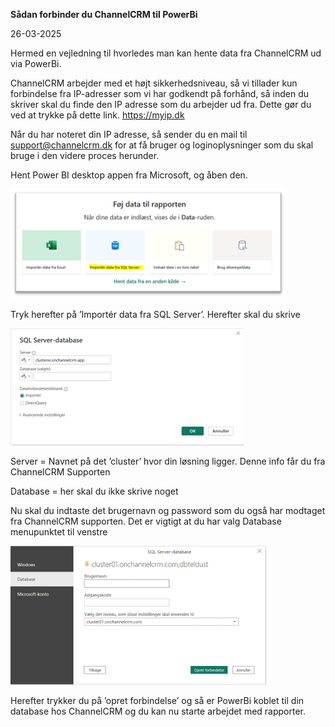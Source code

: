 **Sådan forbinder du ChannelCRM til PowerBi**

26-03-2025

Hermed en vejledning til hvorledes man kan hente data fra ChannelCRM ud via PowerBi.

ChannelCRM arbejder med et højt sikkerhedsniveau, så vi tillader kun forbindelse fra IP-adresser som vi har godkendt på forhånd, så inden du skriver skal du finde den IP adresse som du arbejder ud fra. Dette gør du ved at trykke på dette link. <https://myip.dk>

Når du har noteret din IP adresse, så sender du en mail til [support@channelcrm.dk](mailto:support@channelcrm.dk) for at få bruger og loginoplysninger som du skal bruge i den videre proces herunder.

Hent Power BI desktop appen fra Microsoft, og åben den.

![PowerBi01](images/powerbi01.png)

Tryk herefter på ’Importér data fra SQL Server’. Herefter skal du skrive

![PowerBi02](images/powerbi02.png)

Server = Navnet på det ’cluster’ hvor din løsning ligger. Denne info får du fra ChannelCRM Supporten

Database = her skal du ikke skrive noget

Nu skal du indtaste det brugernavn og password som du også har modtaget fra ChannelCRM supporten. Det er vigtigt at du har valg Database menupunktet til venstre

![PowerBi03](images/powerbi03.png)

Herefter trykker du på ’opret forbindelse’ og så er PowerBi koblet til din database hos ChannelCRM og du kan nu starte arbejdet med rapporter.

